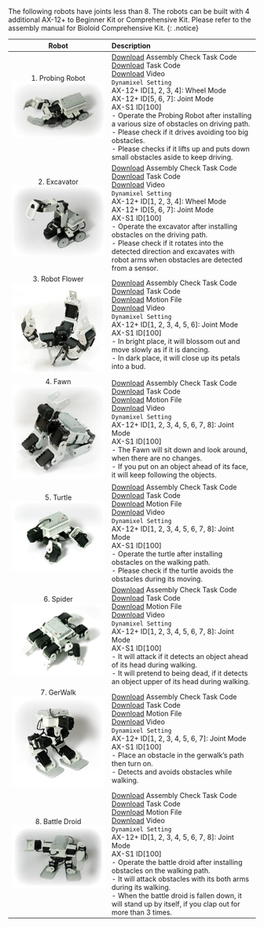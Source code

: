 The following robots have joints less than 8. The robots can be built with 4 additional AX-12+ to Beginner Kit or Comprehensive Kit. Please refer to the assembly manual for Bioloid Comprehensive Kit.
{: .notice}

|Robot|Description|
|:---:|:---|
|1. Probing Robot<br />![Ex_01][img_inter_ex_01]|[Download][inter_ex_1-1] Assembly Check Task Code<br />[Download][inter_ex_1-2] Task Code<br />[Download][inter_ex_1-3] Video<br />`Dynamixel Setting`<br />AX-12+ ID[1, 2, 3, 4]: Wheel Mode<br />AX-12+ ID[5, 6, 7]: Joint Mode<br />AX-S1 ID[100]<br />- Operate the Probing Robot after installing a various size of obstacles on driving path.<br />- Please check if it drives avoiding too big obstacles.<br />- Please checks if it lifts up and puts down small obstacles aside to keep driving.  |
|2. Excavator<br />![Ex_02][img_inter_ex_02]|[Download][inter_ex_2-1] Assembly Check Task Code<br />[Download][inter_ex_2-2] Task Code<br />[Download][inter_ex_2-3] Video<br /> `Dynamixel Setting`<br />AX-12+ ID[1, 2, 3, 4]: Wheel Mode<br />AX-12+ ID[5, 6, 7]: Joint Mode<br />AX-S1 ID[100]<br />- Operate the excavator after installing obstacles on the driving path.<br />- Please check if it rotates into the detected direction and excavates with robot arms when obstacles are detected from a sensor.|
|3. Robot Flower<br />![Ex_03][img_inter_ex_03]|[Download][inter_ex_3-1] Assembly Check Task Code<br />[Download][inter_ex_3-2] Task Code<br />[Download][inter_ex_3-3] Motion File<br />[Download][inter_ex_3-4] Video<br /> `Dynamixel Setting`<br />AX-12+ ID[1, 2, 3, 4, 5, 6]: Joint Mode<br />AX-S1 ID[100]<br />- In bright place, it will blossom out and move slowly as if it is dancing.<br />- In dark place, it will close up its petals into a bud.|
|4. Fawn<br />![Ex_04][img_inter_ex_04]|[Download][inter_ex_4-1] Assembly Check Task Code<br />[Download][inter_ex_4-2] Task Code<br />[Download][inter_ex_4-3] Motion File<br />[Download][inter_ex_4-4] Video<br /> `Dynamixel Setting`<br />AX-12+ ID[1, 2, 3, 4, 5, 6, 7, 8]: Joint Mode<br />AX-S1 ID[100]<br />- The Fawn will sit down and look around, when there are no changes.<br />- If you put on an object ahead of its face, it will keep following the objects.|
|5. Turtle<br />![Ex_05][img_inter_ex_05]|[Download][inter_ex_5-1] Assembly Check Task Code<br />[Download][inter_ex_5-2] Task Code<br />[Download][inter_ex_5-3] Motion File<br />[Download][inter_ex_5-4] Video<br /> `Dynamixel Setting`<br />AX-12+ ID[1, 2, 3, 4, 5, 6, 7, 8]: Joint Mode<br />AX-S1 ID[100]<br />- Operate the turtle after installing obstacles on the walking path.<br />- Please check if the turtle avoids the obstacles during its moving.|
|6. Spider<br />![Ex_06][img_inter_ex_06]|[Download][inter_ex_6-1] Assembly Check Task Code<br />[Download][inter_ex_6-2] Task Code<br />[Download][inter_ex_6-3] Motion File<br />[Download][inter_ex_6-4] Video<br /> `Dynamixel Setting`<br />AX-12+ ID[1, 2, 3, 4, 5, 6, 7, 8]: Joint Mode<br />AX-S1 ID[100]<br />- It will attack if it detects an object ahead of its head during walking.<br />- It will pretend to being dead, if it detects an object upper of its head during walking.|
|7. GerWalk<br />![Ex_07][img_inter_ex_07]|[Download][inter_ex_7-1] Assembly Check Task Code<br />[Download][inter_ex_7-2] Task Code<br />[Download][inter_ex_7-3] Motion File<br />[Download][inter_ex_7-4] Video<br /> `Dynamixel Setting`<br />AX-12+ ID[1, 2, 3, 4, 5, 6, 7]: Joint Mode<br />AX-S1 ID[100]<br />- Place an obstacle in the gerwalk’s path then turn on.<br />- Detects and avoids obstacles while walking.|
|8. Battle Droid<br />![Ex_08][img_inter_ex_08]|[Download][inter_ex_8-1] Assembly Check Task Code<br />[Download][inter_ex_8-2] Task Code<br />[Download][inter_ex_8-3] Motion File<br />[Download][inter_ex_8-4] Video<br /> `Dynamixel Setting`<br />AX-12+ ID[1, 2, 3, 4, 5, 6, 7, 8]: Joint Mode<br />AX-S1 ID[100]<br />- Operate the battle droid after installing obstacles on the walking path.<br />- It will attack obstacles with its both arms during its walking.<br />- When the battle droid is fallen down, it will stand up by itself, if you clap out for more than 3 times.|

[img_inter_ex_01]: /assets/images/edu/bioloid/bioloid_intermediate_probingrobot.jpg
[img_inter_ex_02]: /assets/images/edu/bioloid/bioloid_intermediate_excavator.jpg
[img_inter_ex_03]: /assets/images/edu/bioloid/bioloid_intermediate_flower.jpg
[img_inter_ex_04]: /assets/images/edu/bioloid/bioloid_intermediate_fawn.jpg
[img_inter_ex_05]: /assets/images/edu/bioloid/bioloid_intermediate_turtle.jpg
[img_inter_ex_06]: /assets/images/edu/bioloid/bioloid_intermediate_spider.jpg
[img_inter_ex_07]: /assets/images/edu/bioloid/bioloid_intermediate_gerwalk.jpg
[img_inter_ex_08]: /assets/images/edu/bioloid/bioloid_intermediate_battledroid.jpg

[inter_ex_1-1]: http://support.robotis.com/en/baggage_files/bioloid/bio_cmp_probingrobot_check_en.tsk
[inter_ex_1-2]: http://support.robotis.com/en/baggage_files/bioloid/bio_cmp_probingrobot_en.tsk
[inter_ex_1-3]: http://www.robotis.com/video/2_5.wmv
[inter_ex_2-1]: http://support.robotis.com/en/baggage_files/bioloid/bio_cmp_excavator_check_en.tsk
[inter_ex_2-2]: http://support.robotis.com/en/baggage_files/bioloid/bio_cmp_excavator_en.tsk
[inter_ex_2-3]: http://www.robotis.com/video/2_4.wmv
[inter_ex_3-1]: http://support.robotis.com/en/baggage_files/bioloid/bio_cmp_robotflower_check_en.tsk
[inter_ex_3-2]: http://support.robotis.com/en/baggage_files/bioloid/bio_cmp_robotflower_en.tsk
[inter_ex_3-3]: http://support.robotis.com/en/baggage_files/bioloid/bio_cmp_robotflower_en.mtn
[inter_ex_3-4]: http://www.robotis.com/video/2_2.wmv
[inter_ex_4-1]: http://support.robotis.com/en/baggage_files/bioloid/bio_cmp_fawn_check_en.tsk
[inter_ex_4-2]: http://support.robotis.com/en/baggage_files/bioloid/bio_cmp_fawn_en.tsk
[inter_ex_4-3]: http://support.robotis.com/en/baggage_files/bioloid/bio_cmp_fawn_en.mtn
[inter_ex_4-4]: http://www.robotis.com/video/2_6.wmv
[inter_ex_5-1]: http://support.robotis.com/en/baggage_files/bioloid/bio_cmp_turtle_check_en.tsk
[inter_ex_5-2]: http://support.robotis.com/en/baggage_files/bioloid/bio_cmp_turtle_en.tsk
[inter_ex_5-3]: http://support.robotis.com/en/baggage_files/bioloid/bio_cmp_turtle_en.mtn
[inter_ex_5-4]: http://www.robotis.com/video/2_1.wmv
[inter_ex_6-1]: http://support.robotis.com/en/baggage_files/bioloid/bio_cmp_spider_check_en.tsk
[inter_ex_6-2]: http://support.robotis.com/en/baggage_files/bioloid/bio_cmp_spider_en.tsk
[inter_ex_6-3]: http://support.robotis.com/en/baggage_files/bioloid/bio_cmp_spider_en.mtn
[inter_ex_6-4]: http://www.robotis.com/video/2_3.wmv
[inter_ex_7-1]: http://support.robotis.com/en/baggage_files/bioloid/bio_cmp_gerwalk_check_en.tsk
[inter_ex_7-2]: http://support.robotis.com/en/baggage_files/bioloid/bio_cmp_gerwalk_en.tsk
[inter_ex_7-3]: http://support.robotis.com/en/baggage_files/bioloid/bio_cmp_gerwalk_en.mtn
[inter_ex_7-4]: http://www.robotis.com/video/2_7.wmv
[inter_ex_8-1]: http://support.robotis.com/en/baggage_files/bioloid/bio_cmp_battledroid_check_en.tsk
[inter_ex_8-2]: http://support.robotis.com/en/baggage_files/bioloid/bio_cmp_battledroid_en.tsk
[inter_ex_8-3]: http://support.robotis.com/en/baggage_files/bioloid/bio_cmp_battledroid_en.mtn
[inter_ex_8-4]: http://www.robotis.com/video/2_8.wmv
